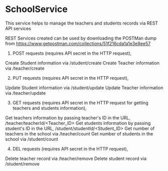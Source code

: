 # SchoolService
This service helps to manage the teachers and students records via REST API services

REST Services created can be used by downloading the POSTMan dump from https://www.getpostman.com/collections/51f216cda1a1e3e8ee57

1. POST requests (requires API secret in the HTTP request),

  Create Student information via /student/create
  Create Teacher information via /teacher/create
  
2. PUT requests (requires API secret in the HTTP request),

  Update Student information via /student/update
  Update Teacher information via /teacher/update

3. GET requests (requires API secret in the HTTP request for getting teachers and students information),

  Get teachers information by passing teacher's ID in the URL, /teacher/teacherId/<Teacher_ID>
  Get students information by passing student's ID in the URL, /student/studentId/<Student_ID>
  Get number of teachers in the school via /teacher/count
  Get number of students in the school via /student/count
  
4. DEL requests (requires API secret in the HTTP request),

  Delete teacher record via /teacher/remove
  Delete student record via /student/remove
